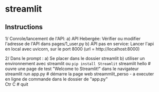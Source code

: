 # streamlit

## **Instructions**

1/ Conrole/lancement de l'API:
   a) API Hebergée: Vérifier ou modifier l'adresse de l'API dans pages/1_user.py
   b) API pas en service: Lancer l'api en local avec uvicorn, sur le port 8000 (url = http://localhost:8000)

2/ Dans le prompt :
   a) Se placer dans le dossier streamlit
   b) utiliser un environnement avec streamlit ou `pip install Streamlit` 
   streamlit hello          # ouvre une page de test "Welcome to Streamlit!" dans le navigateur  
   streamlit run app.py     # démarre la page web streammlit_perso - a executer en ligne de commande dans le dossier de "app.py"  
   Ctr C                               # quit  